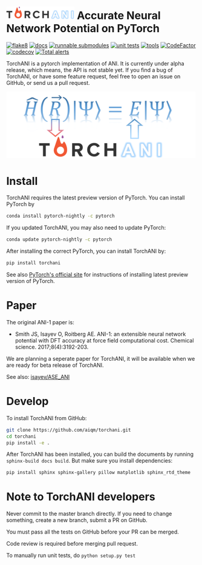 # <img src=https://raw.githubusercontent.com/aiqm/torchani/master/logo1.png width=180/>  Accurate Neural Network Potential on PyTorch

[![flake8](https://zasdfgbnm.visualstudio.com/torchani/_apis/build/status/flake8)](https://zasdfgbnm.visualstudio.com/torchani/_build/latest?definitionId=3)
[![docs](https://zasdfgbnm.visualstudio.com/torchani/_apis/build/status/docs)](https://zasdfgbnm.visualstudio.com/torchani/_build/latest?definitionId=4)
[![runnable submodules](https://zasdfgbnm.visualstudio.com/torchani/_apis/build/status/runnable-submodules)](https://zasdfgbnm.visualstudio.com/torchani/_build/latest?definitionId=5)
[![unit tests](https://zasdfgbnm.visualstudio.com/torchani/_apis/build/status/unit-tests)](https://zasdfgbnm.visualstudio.com/torchani/_build/latest?definitionId=6)
[![tools](https://zasdfgbnm.visualstudio.com/torchani/_apis/build/status/tools)](https://zasdfgbnm.visualstudio.com/torchani/_build/latest?definitionId=7)
[![CodeFactor](https://www.codefactor.io/repository/github/aiqm/torchani/badge/master)](https://www.codefactor.io/repository/github/aiqm/torchani/overview/master)
[![codecov](https://codecov.io/gh/aiqm/torchani/branch/master/graph/badge.svg)](https://codecov.io/gh/aiqm/torchani)
[![Total alerts](https://img.shields.io/lgtm/alerts/g/aiqm/torchani.svg?logo=lgtm&logoWidth=18)](https://lgtm.com/projects/g/aiqm/torchani/alerts/)

TorchANI is a pytorch implementation of ANI. It is currently under alpha release, which means, the API is not stable yet. If you find a bug of TorchANI, or have some feature request, feel free to open an issue on GitHub, or send us a pull request.

<img src=https://raw.githubusercontent.com/aiqm/torchani/master/logo2.png width=500/>

# Install

TorchANI requires the latest preview version of PyTorch. You can install PyTorch by

```bash
conda install pytorch-nightly -c pytorch
```
If you updated TorchANI, you may also need to update PyTorch:

```bash
conda update pytorch-nightly -c pytorch
```

After installing the correct PyTorch, you can install TorchANI by:

```bash
pip install torchani
```

See also [PyTorch's official site](https://pytorch.org/get-started/locally/) for instructions of installing latest preview version of PyTorch.

# Paper

The original ANI-1 paper is:

* Smith JS, Isayev O, Roitberg AE. ANI-1: an extensible neural network potential with DFT accuracy at force field computational cost. Chemical science. 2017;8(4):3192-203.

We are planning a seperate paper for TorchANI, it will be available when we are ready for beta release of TorchANI.

See also: [isayev/ASE_ANI](https://github.com/isayev/ASE_ANI)

# Develop

To install TorchANI from GitHub:

```bash
git clone https://github.com/aiqm/torchani.git
cd torchani
pip install -e .
```

After TorchANI has been installed, you can build the documents by running `sphinx-build docs build`. But make sure you
install dependencies:
```bash
pip install sphinx sphinx-gallery pillow matplotlib sphinx_rtd_theme
```

# Note to TorchANI developers

Never commit to the master branch directly. If you need to change something, create a new branch, submit a PR on GitHub.

You must pass all the tests on GitHub before your PR can be merged.

Code review is required before merging pull request.

To manually run unit tests, do `python setup.py test`
